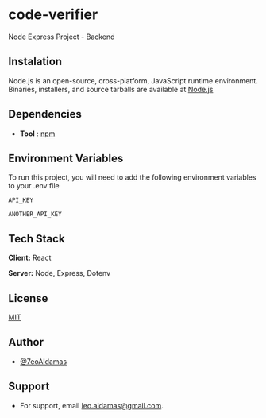 # code-verifier
Node Express Project - Backend


## Instalation
Node.js is an open-source, cross-platform, JavaScript runtime environment.
Binaries, installers, and source tarballs are available at [Node.js](https://nodejs.org/en/download/) 


## Dependencies
- **Tool** : [npm](https://docs.npmjs.com)


## Environment Variables
To run this project, you will need to add the following environment variables to your .env file

`API_KEY`

`ANOTHER_API_KEY`


## Tech Stack
**Client:** React

**Server:** Node, Express, Dotenv


## License
[MIT](https://choosealicense.com/licenses/mit/)


## Author
- [@7eoAldamas](https://www.github.com/7eoAldamas)

## Support
- For support, email leo.aldamas@gmail.com.
